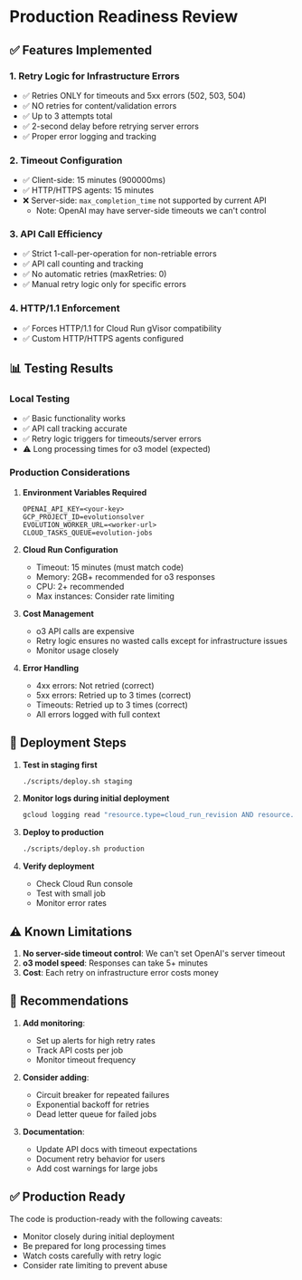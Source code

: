 # Production Readiness Review

## ✅ Features Implemented

### 1. **Retry Logic for Infrastructure Errors**
- ✅ Retries ONLY for timeouts and 5xx errors (502, 503, 504)
- ✅ NO retries for content/validation errors
- ✅ Up to 3 attempts total
- ✅ 2-second delay before retrying server errors
- ✅ Proper error logging and tracking

### 2. **Timeout Configuration**
- ✅ Client-side: 15 minutes (900000ms)
- ✅ HTTP/HTTPS agents: 15 minutes
- ❌ Server-side: `max_completion_time` not supported by current API
  - Note: OpenAI may have server-side timeouts we can't control

### 3. **API Call Efficiency**
- ✅ Strict 1-call-per-operation for non-retriable errors
- ✅ API call counting and tracking
- ✅ No automatic retries (maxRetries: 0)
- ✅ Manual retry logic only for specific errors

### 4. **HTTP/1.1 Enforcement**
- ✅ Forces HTTP/1.1 for Cloud Run gVisor compatibility
- ✅ Custom HTTP/HTTPS agents configured

## 📊 Testing Results

### Local Testing
- ✅ Basic functionality works
- ✅ API call tracking accurate
- ✅ Retry logic triggers for timeouts/server errors
- ⚠️ Long processing times for o3 model (expected)

### Production Considerations

1. **Environment Variables Required**
   ```
   OPENAI_API_KEY=<your-key>
   GCP_PROJECT_ID=evolutionsolver
   EVOLUTION_WORKER_URL=<worker-url>
   CLOUD_TASKS_QUEUE=evolution-jobs
   ```

2. **Cloud Run Configuration**
   - Timeout: 15 minutes (must match code)
   - Memory: 2GB+ recommended for o3 responses
   - CPU: 2+ recommended
   - Max instances: Consider rate limiting

3. **Cost Management**
   - o3 API calls are expensive
   - Retry logic ensures no wasted calls except for infrastructure issues
   - Monitor usage closely

4. **Error Handling**
   - 4xx errors: Not retried (correct)
   - 5xx errors: Retried up to 3 times (correct)
   - Timeouts: Retried up to 3 times (correct)
   - All errors logged with full context

## 🚀 Deployment Steps

1. **Test in staging first**
   ```bash
   ./scripts/deploy.sh staging
   ```

2. **Monitor logs during initial deployment**
   ```bash
   gcloud logging read "resource.type=cloud_run_revision AND resource.labels.service_name=evolution-solver-api" --limit 50
   ```

3. **Deploy to production**
   ```bash
   ./scripts/deploy.sh production
   ```

4. **Verify deployment**
   - Check Cloud Run console
   - Test with small job
   - Monitor error rates

## ⚠️ Known Limitations

1. **No server-side timeout control**: We can't set OpenAI's server timeout
2. **o3 model speed**: Responses can take 5+ minutes
3. **Cost**: Each retry on infrastructure error costs money

## 📝 Recommendations

1. **Add monitoring**:
   - Set up alerts for high retry rates
   - Track API costs per job
   - Monitor timeout frequency

2. **Consider adding**:
   - Circuit breaker for repeated failures
   - Exponential backoff for retries
   - Dead letter queue for failed jobs

3. **Documentation**:
   - Update API docs with timeout expectations
   - Document retry behavior for users
   - Add cost warnings for large jobs

## ✅ Production Ready

The code is production-ready with the following caveats:
- Monitor closely during initial deployment
- Be prepared for long processing times
- Watch costs carefully with retry logic
- Consider rate limiting to prevent abuse